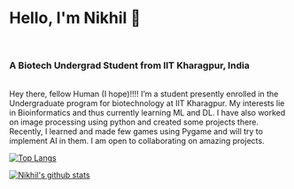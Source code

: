 # Hello, I'm Nikhil  👋
<br>

### A Biotech Undergrad Student from IIT Kharagpur, India 
<br>
Hey there, fellow Human (I hope)!!!!
I’m a student presently enrolled in the Undergraduate program for biotechnology at IIT Kharagpur. 
My interests lie in Bioinformatics and thus currently learning ML and DL. I have also worked on image processing using python and created some projects there. Recently, I learned and made few games using Pygame and will try to implement AI in them. I am open to collaborating on amazing projects.


[![Top Langs](https://github-readme-stats.vercel.app/api/top-langs/?username=nikhilgiri29&layout=compact)](hhttps://github.com/NikhilGiri29?tab=repositories)

[![Nikhil's github stats](https://github-readme-stats.vercel.app/api?username=nikhilgiri29&show_icons=true&count_private=true)](https://github.com/NikhilGiri29?tab=repositories)
